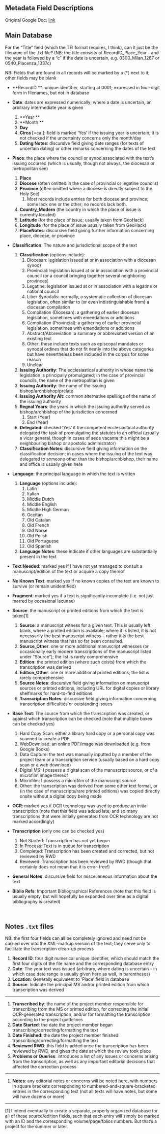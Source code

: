 ## Metadata Field Descriptions 

Original Google Doc: [link](https://docs.google.com/document/d/1pwxtJGLXpapAbY9kqzL2wp7RYVmGHEM6xBxUo4K19qM/edit)

## Main Database


For the “Title” field (which the TEI format requires, I think), can it just be the filename of the .txt file? (NB: the title consists of RecordID_Place_Year - and the year is followed by a “c” if the date is uncertain, e.g. 0300_Milan_1287 or 0540_Piacenza_1337c)


NB: Fields that are found in all records will be marked by a (*) next to it; other fields may be blank


- **RecordID **: unique identifier, starting at 0001; expressed in four-digit form in filenames, but not in database

- **Date**: dates are expressed numerically; where a date is uncertain, an arbitrary intermediate year is given
   1. **Year **
   2. **Month **
   3. **Day**
   4. **Circa** [=ca.]: field is marked ‘Yes’ if the issuing year is uncertain; it is not checked if the uncertainty concerns only the month/day
   5. **Dating Notes**: discursive field giving date ranges (for texts of uncertain dating) or other remarks concerning the dates of the text

- **Place**: the place where the council or synod associated with the text’s issuing occurred (which is usually, though not always, the diocesan or metropolitan see)
   1. **Place**
   2. **Diocese** (often omitted in the case of provincial or legatine councils)
   3. **Province** (often omitted where a diocese is directly subject to the Holy See)
      1. Most records include entries for both diocese and province; some lack one or the other; no records lack both.
   4. **Country_Modern** (the country in which the place of issue is currently located)
   5. **Latitude** (for the place of issue; usually taken from GeoHack)
   6. **Longitude** (for the place of issue usually taken from GeoHack)
   4. **PlaceNotes**: discursive field giving further information concerning place, diocese, or province

- **Classification**: The nature and jurisdictional scope of the text 
   1. **Classification** (options include):
      1. Diocesan: legislation issued at or in association with a diocesan synod)
      2. Provincial: legislation issued at or in association with a provincial council (or a council bringing together several neighboring provinces)
      3. Legatine: legislation issued at or in association with a legatine or national council
      4. Liber Synodalis: normally, a systematic collection of diocesan legislation, often similar to (or even indistinguishable from) a diocesan compilation
      5. Compilation (Diocesan): a gathering of earlier diocesan legislation, sometimes with emendations or additions
      6. Compilation (Provincial): a gathering of earlier provincial legislation, sometimes with emendations or additions
      7. Abstract/Abbreviation: a summary or abbreviated version of an existing text
      8. Other: these include texts such as episcopal mandates or synodal ordines that do not fit neatly into the above categories but have nevertheless been included in the corpus for some reason
      9. Unclear
   1. **Issuing Authority**: The ecclesiastical authority in whose name the legislation is principally promulgated; in the case of provincial councils, the name of the metropolitan is given
   2. **Issuing Authority**: the name of the issuing bishop/archbishop/prelate 
   3. **Issuing Authority Alt**: common alternative spellings of the name of the issuing authority
   4. **Regnal Years**: the years in which the issuing authority served as bishop/archbishop of the jurisdiction concerned
      1. Start (Year)
      2. End (Year)
   1. **Delegated**: checked ‘Yes’ if the competent ecclesiastical authority delegated the task of promulgating the statutes to an official (usually a vicar general, though in cases of sede vacante this might be a neighbouring bishop or apostolic administrator)
   2. **Classification Notes**: discursive field giving information on the classification decision; in cases where the issuing of the text was delegated to someone other than the bishop/archbishop, their name and office is usually given here

- **Language**: the principal language in which the text is written
   1. **Language** (options include):
      1. Latin
      2. Italian
      3. Middle Dutch
      4. Middle English
      5. Middle High German
      6. Occitan
      7. Old Catalan
      8. Old French
      9. Old Norse
      10. Old Polish
      11. Old Portuguese
      12. Old Spanish
   1. **Language Notes**: these indicate if other languages are substantially present in the text

- **Text Needed**: marked yes if I have not yet managed to consult a manuscript/edition of the text or acquire a copy thereof

- **No Known Text**: marked yes if no known copies of the text are known to survive (or remain unidentified)

- **Fragment**: marked yes if a text is significantly incomplete (i.e. not just marred by occasional lacunae)

- **Source**: the manuscript or printed editions from which the text is taken[1]
   1. **Source**: a manuscript witness for a given text. This is usually left blank, where a printed edition is available; where it is listed, it is not necessarily the best manuscript witness – rather it is the best manuscript witness that has so far been consulted.
   2. **Source_Other**: one or more additional manuscript witnesses (or occasionally early modern transcriptions of the manuscript listed under “Source”); the list is rarely comprehensive
   3. **Edition**: the printed edition (where such exists) from which the transcription was derived
   4. **Edition_Other**: one or more additional printed editions; the list is rarely comprehensive
   5. **Source Notes**: discursive field giving information on manuscript sources or printed editions, including URL for digital copies or library shelfmarks for hard-to-find editions
   6. **Transcription Notes**: discursive field giving information concerning transcription difficulties or outstanding issues

- **Base Text**: The source from which the transcription was created, or against which transcription can be checked (note that multiple boxes can be checked yes)
   1. Hard Copy Scan: either a library hard copy or a personal copy was scanned to create a PDF
   2. WebDownload: an online PDF/image was downloaded (e.g. from Google Books)
   3. Data Capture: the text was manually inputted by a member of the project team or a transcription service (usually based on a hard copy scan or a web download)
   4. Digital MS: I possess a digital scan of the manuscript source, or of a microfilm image thereof
   5. Microfilm: I possess a microfilm of the manuscript source
   6. Other: the transcription was derived from some other text format, or (in the case of manuscripts/rare printed editions) was copied directly onsite without a digital copy being made

- **OCR**: marked yes if OCR technology was used to produce an initial transcription (note that this field was added late, and so many transcriptions that were initially generated from OCR technology are not marked accordingly) 

- **Transcription** (only one can be checked yes)
   1. Not Started: Transcription has not yet begun
   2. In Process: Text is in queue for transcription
   3. Completed: Transcription has been created and corrected, but not reviewed by RWD
   4. Reviewed: Transcription has been reviewed by RWD (though that certainly does not mean that it is error-free!)

- **General Notes**: discursive field for miscellaneous information about the text

- **Biblio Refs**: Important Bibliographical References (note that this field is usually empty, but will hopefully be expanded over time as a digital bibliography is created)

   ​


## Notes `.txt` files

NB: the first four fields can all be completely ignored and need not be carried over into the XML-markup version of the text; they serve only to facilitate the transcription clean-up process

1. **Record ID**: four digit numerical unique identifier, which should match the first four digits of the file name and the corresponding database entry
2. **Date**: The year text was issued (arbitrary, where dating is uncertain - in which case date range is usually given here as well, in parentheses)
3. **Location**: Generally equivalent to ‘Place’ field in database
4. **Source**: Indicate the principal MS and/or printed edition from which transcription was derived
---
1. **Transcribed by**: the name of the project member responsible for transcribing from the MS or printed edition, for correcting the initial OCR-generated transcription, and/or for formatting the transcription according to the project guidelines
2. **Date Started**: the date the project member began transcribing/correcting/formatting the text
3. **Date Finished**: the date the project member finished transcribing/correcting/formatting the text
4. **Reviewed RWD**: this field is added once the transcription has been reviewed by RWD, and gives the date at which the review took place
5. **Problems or Queries**: introduces a list of any issues or concerns arising from the transcription, as well as any important editorial decisions that affected the correction process
---
1. **Notes**: any editorial notes or concerns will be noted here, with numbers in square brackets corresponding to numbered-and-square-bracketed entries in the corresponding text (not all texts will have notes, but some will have dozens or more)
________________

[1] I intend eventually to create a separate, properly organized database for all of these source/edition fields, such that each entry will simply be marked with an ID and the corresponding volume/page/folios numbers. But that’s a project for the summer or later.
